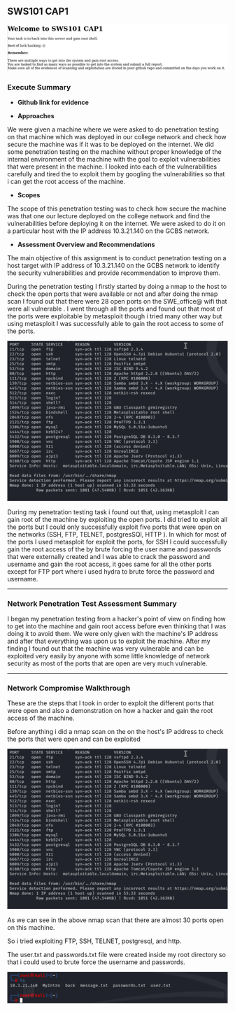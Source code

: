## SWS101 CAP1
![Alt text](img/intro.jpeg)

### Execute Summary

-  **Github link for evidence** 


- **Approaches**

We were given a machine where we were asked to do penetration testing on that machine which was deployed in our college network and check how secure the machine was if it was to be deployed on the internet.
We did some penetration testing on the machine without proper knowledge of the internal environment of the machine  with the goal to exploit vulnerabilities that were present in the machine. I looked into each of  the vulnerabilities carefully and tired the to exploit them by googling the vulnerabilities so that i can get the root access of the machine.

- **Scopes** 

The scope of this penetration testing was to check how secure the machine was that one our lecture deployed on the college network and find the vulnerabilities before  deploying  it on the internet. We were asked to do it on a particular host with the IP address 10.3.21.140 on the GCBS network.

- **Assessment Overview and Recommendations**

The main objective of this assignment is to conduct penetration testing on a host target with IP address of 10.3.21.140 on the GCBS network to identify the security vulnerabilities and provide recommendation to improve them.

During the penetration testing I firstly started  by doing a nmap to the host to check the open ports that were available or not and after doing the nmap scan I found out that there were 28 open ports on the SWE_office@ wifi that were all vulnerable .  I went through all the ports and found out that most of the ports were exploitable by metasploit though i tried many other way but using metasploit I was successfully able to gain the root access to some of the ports.

![Alt text](img/ftp/nmap.png)

During my penetration testing task i found out that, using metasploit  I can gain root of the machine by exploiting the open ports. I did tried to exploit all the ports but I could only successfully exploit five ports that were open on the networks (SSH, FTP, TELNET, postgresSQl, HTTP ). In which for most of the ports I used metasploit for exploit the ports, for SSH I could successfully gain the root access of the by brute forcing the user name and passwords that were externally created and I was able to crack the password and username  and gain the root access, it goes same for all the other ports except for FTP port where i used hydra to brute force the password and username.

---

### Network Penetration Test Assessment Summary

I began my penetration testing from a hacker's point of view on finding how to get into the machine and gain root access before even thinking that I was doing it to avoid them. We were only given with the machine's IP address and after that everything was upon us to exploit the machine.
After my finding I found out that the machine was very vulnerable and can be exploited very easily by anyone with some little knowledge of network security as most of the ports that are open are very much vulnerable.

---

### Network Compromise Walkthrough

These are the steps that I took in order to exploit the different ports that were open  and also a demonstration on how a hacker and gain the root access of the machine.
 
Before anything i did a nmap scan on the on the host's IP address to check the ports that were open and can be exploited

![Alt text](img/nmap.png)

As we can see in the above nmap scan that there are almost 30 ports open on this machine.

So i tried  exploiting FTP,  SSH, TELNET, postgresql, and http.

The user.txt and passwords.txt file were created inside my root directory so that i could used to brute force the username and passwords.

![Alt text](img/ftp/ls.png)




















